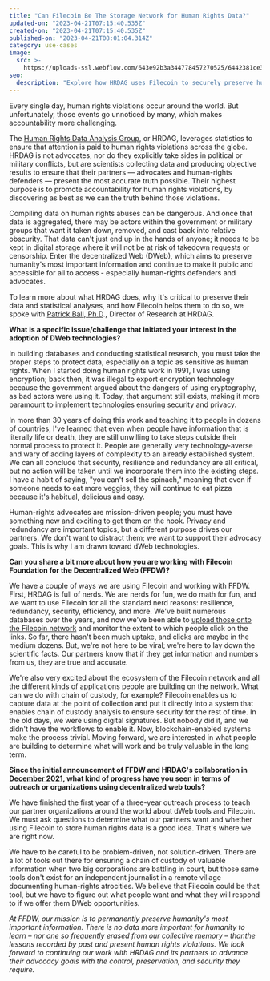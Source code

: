 ```yaml
---
title: "Can Filecoin Be The Storage Network for Human Rights Data?"
updated-on: "2023-04-21T07:15:40.535Z"
created-on: "2023-04-21T07:15:40.535Z"
published-on: "2023-04-21T08:01:04.314Z"
category: use-cases
image:
  src: >-
    https://uploads-ssl.webflow.com/643e92b3a344778457270525/6442381ce3c08ff22a4e3c10_0308-hrdag-spotlight.png
seo:
  description: "Explore how HRDAG uses Filecoin to securely preserve human rights data, ensuring vital information remains accessible and protected from censorship through decentralized storage."
---
```


Every single day, human rights violations occur around the world. But unfortunately, those events go unnoticed by many, which makes accountability more challenging.

The [Human Rights Data Analysis Group](https://hrdag.org/), or HRDAG, leverages statistics to ensure that attention is paid to human rights violations across the globe. HRDAG is not advocates, nor do they explicitly take sides in political or military conflicts, but are scientists collecting data and producing objective results to ensure that their partners — advocates and human-rights defenders — present the most accurate truth possible. Their highest purpose is to promote accountability for human rights violations, by discovering as best as we can the truth behind those violations.

Compiling data on human rights abuses can be dangerous. And once that data is aggregated, there may be actors within the government or military groups that want it taken down, removed, and cast back into relative obscurity. That data can't just end up in the hands of anyone; it needs to be kept in digital storage where it will not be at risk of takedown requests or censorship. Enter the decentralized Web (DWeb), which aims to preserve humanity's most important information and continue to make it public and accessible for all to access - especially human-rights defenders and advocates.

To learn more about what HRDAG does, why it's critical to preserve their data and statistical analyses, and how Filecoin helps them to do so, we spoke with [Patrick Ball, Ph.D](https://hrdag.org/)., Director of Research at HRDAG.

**What is a specific issue/challenge that initiated your interest in the adoption of DWeb technologies?**

In building databases and conducting statistical research, you must take the proper steps to protect data, especially on a topic as sensitive as human rights. When I started doing human rights work in 1991, I was using encryption; back then, it was illegal to export encryption technology because the government argued about the dangers of using cryptography, as bad actors were using it. Today, that argument still exists, making it more paramount to implement technologies ensuring security and privacy.

In more than 30 years of doing this work and teaching it to people in dozens of countries, I've learned that even when people have information that is literally life or death, they are still unwilling to take steps outside their normal process to protect it. People are generally very technology-averse and wary of adding layers of complexity to an already established system. We can all conclude that security, resilience and redundancy are all critical, but no action will be taken until we incorporate them into the existing steps. I have a habit of saying, "you can't sell the spinach," meaning that even if someone needs to eat more veggies, they will continue to eat pizza because it's habitual, delicious and easy.

Human-rights advocates are mission-driven people; you must have something new and exciting to get them on the hook. Privacy and redundancy are important topics, but a different purpose drives our partners. We don't want to distract them; we want to support their advocacy goals. This is why I am drawn toward dWeb technologies.

**Can you share a bit more about how you are working with Filecoin Foundation for the Decentralized Web (FFDW)?**

We have a couple of ways we are using Filecoin and working with FFDW. First, HRDAG is full of nerds. We are nerds for fun, we do math for fun, and we want to use Filecoin for all the standard nerd reasons: resilience, redundancy, security, efficiency, and more. We've built numerous databases over the years, and now we've been able to [upload those onto the Filecoin network](https://hrdag.org/data-publication/) and monitor the extent to which people click on the links. So far, there hasn't been much uptake, and clicks are maybe in the medium dozens. But, we're not here to be viral; we're here to lay down the scientific facts. Our partners know that if they get information and numbers from us, they are true and accurate.

We're also very excited about the ecosystem of the Filecoin network and all the different kinds of applications people are building on the network. What can we do with chain of custody, for example? Filecoin enables us to capture data at the point of collection and put it directly into a system that enables chain of custody analysis to ensure security for the rest of time. In the old days, we were using digital signatures. But nobody did it, and we didn't have the workflows to enable it. Now, blockchain-enabled systems make the process trivial. Moving forward, we are interested in what people are building to determine what will work and be truly valuable in the long term.

**Since the initial announcement of FFDW and HRDAG's collaboration in [December 2021](/ffdw-and-human-rights-data-analysis-group-hrdag-collaborate-to-advance-decentralized-storage/), what kind of progress have you seen in terms of outreach or organizations using decentralized web tools?**

We have finished the first year of a three-year outreach process to teach our partner organizations around the world about dWeb tools and Filecoin. We must ask questions to determine what our partners want and whether using Filecoin to store human rights data is a good idea. That's where we are right now.

We have to be careful to be problem-driven, not solution-driven. There are a lot of tools out there for ensuring a chain of custody of valuable information when two big corporations are battling in court, but those same tools don't exist for an independent journalist in a remote village documenting human-rights atrocities. We believe that Filecoin could be that tool, but we have to figure out what people want and what they will respond to if we offer them DWeb opportunities.

_At FFDW, our mission is to permanently preserve humanity's most important information. There is no data more important for humanity to learn – nor one so frequently erased from our collective memory – thanthe lessons recorded by past and present human rights violations. We look forward to continuing our work with HRDAG and its partners to advance their advocacy goals with the control, preservation, and security they require._
